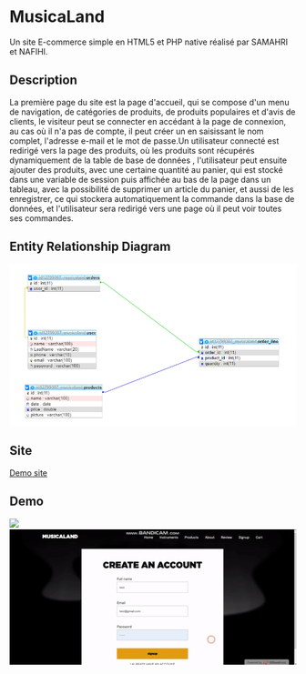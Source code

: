 # MusicaLand
Un site E-commerce simple en HTML5 et PHP native réalisé par SAMAHRI et NAFIHI.

## Description 

La première page du site est la page d'accueil, qui se compose d'un menu de navigation, de catégories de produits, de produits populaires et d'avis de clients, le visiteur peut se connecter en accédant à la page de connexion, au cas où il n'a pas de compte, il peut créer un en saisissant le nom complet, l'adresse e-mail et le mot de passe.Un utilisateur connecté est redirigé vers la page des produits, où les produits sont récupérés dynamiquement de la table de base de données , l'utilisateur peut ensuite ajouter des produits, avec une certaine quantité au panier, qui est stocké dans une variable de session puis affichée au bas de la page dans un tableau, avec la possibilité de supprimer un article du panier, et aussi de les enregistrer, ce qui stockera automatiquement la commande dans la base de données, et l'utilisateur sera redirigé vers une page où il peut voir toutes ses commandes.

## Entity Relationship Diagram
![](ERD.png)

## Site 
[Demo site](https://musicaland.000webhostapp.com)

## Demo 

![](1.gif)
![](2.gif)


